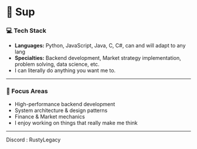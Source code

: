 # 👋 Sup

### 💻 Tech Stack
- **Languages:** Python, JavaScript, Java, C, C#, can and will adapt to any lang
- **Specialties:** Backend development, Market strategy implementation, problem solving, data science, etc.
- I can literally do anything you want me to. 

---

### 🚀 Focus Areas
- High-performance backend development  
- System architecture & design patterns
- Finance & Market mechanics
- I enjoy working on things that really make me think

---

Discord : RustyLegacy

